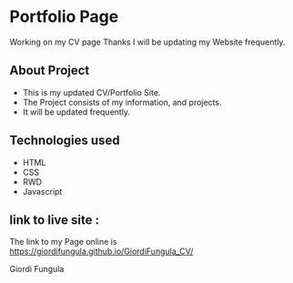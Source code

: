 # Portfolio Page
Working on my CV page
Thanks I will be updating my Website frequently.

## About Project
 - This is my updated CV/Portfolio Site.
 - The Project consists of my information, and projects.
 - It will be updated frequently.

## Technologies used
 - HTML
 - CSS
 - RWD
 - Javascript 
## link to live site :
The link to my Page online is https://giordifungula.github.io/GiordiFungula_CV/ 

Giordi Fungula
